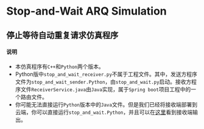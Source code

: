 # Stop-and-Wait ARQ Simulation

## 停止等待自动重复请求仿真程序

#### 说明

+ 本仿真程序有`C++`和`Python`两个版本。
+ Python版中`stop_and_wait_receiver.py`不属于工程文件。其中，发送方程序文件为`stop_and_wait_sender.Python`，由`stop_and_wait.py`启动。接收方程序文件`ReceiverService.java`由`Java`实现，属于`Spring boot`项目工程中的一个路由文件。
+ 你可能无法直接运行`Python`版本中的`Java`文件。但是我们已经将接收端部署到云端，你可以直接运行`stop_and_wait.Python`，并且可以在[这里](https://flxdu.cn/api/testLog)看到接收端输出。